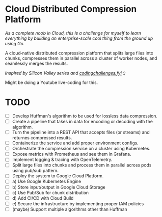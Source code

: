 # Cloud Distributed Compression Platform
_As a complete noob in Cloud, this is a challenge for myself to learn everything by building an enterprise-scale cool thing from the ground up using Go._

A cloud‑native distributed compression platform that splits large files into chunks, compresses them in parallel across a cluster of worker nodes, and seamlessly merges the results. 

_Inspired by Silicon Valley series and [codingchallenges.fyi](https://codingchallenges.fyi/challenges/challenge-huffman) :)_

Might be doing a Youtube live-coding for this.

# TODO
- [ ] Develop Huffman's algorithm to be used for lossless data compression.
- [ ] Create a pipeline that takes in data for encoding or decoding with the algorithm.
- [ ] Turn the pipeline into a REST API that accepts files (or streams) and returnes compressed results.
- [ ] Containerize the service and add proper environment configs.
- [ ] Orchestrate the compression service on a cluster using Kubernetes.
- [ ] Expose metrics with Prometheus and see them in Grafana.
- [ ] Implement logging & tracing with OpenTelemetry.
- [ ] Split large files into chunks and process them in parallel across pods using pub/sub pattern.
- [ ] Deploy the system to Google Cloud Platform.
- [ ] a) Use Google Kubernetes Engine
- [ ] b) Store input/output in Google Cloud Storage
- [ ] c) Use Pub/Sub for chunk distribution
- [ ] d) Add CI/CD with Cloud Build
- [ ] e) Secure the infrastructure by implementing proper IAM policies
- [ ] (maybe) Support multiple algorithms other than Huffman 
